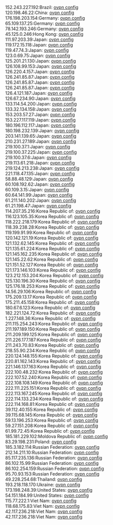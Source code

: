 152.243.227.192:Brazil: [ovpn config](vpn/152_243_227_192.ovpn)  
120.198.46.22:China: [ovpn config](vpn/120_198_46_22.ovpn)  
176.198.203.154:Germany: [ovpn config](vpn/176_198_203_154.ovpn)  
65.109.137.25:Germany: [ovpn config](vpn/65_109_137_25.ovpn)  
78.142.193.246:Germany: [ovpn config](vpn/78_142_193_246.ovpn)  
45.125.0.246:Hong Kong: [ovpn config](vpn/45_125_0_246.ovpn)  
111.97.203.39:Japan: [ovpn config](vpn/111_97_203_39.ovpn)  
119.172.15.118:Japan: [ovpn config](vpn/119_172_15_118.ovpn)  
119.47.74.3:Japan: [ovpn config](vpn/119_47_74_3.ovpn)  
123.0.69.75:Japan: [ovpn config](vpn/123_0_69_75.ovpn)  
125.201.21.130:Japan: [ovpn config](vpn/125_201_21_130.ovpn)  
126.108.99.153:Japan: [ovpn config](vpn/126_108_99_153.ovpn)  
126.220.4.157:Japan: [ovpn config](vpn/126_220_4_157.ovpn)  
126.241.85.87:Japan: [ovpn config](vpn/126_241_85_87.ovpn)  
126.241.85.87:Japan: [ovpn config](vpn/126_241_85_87.ovpn)  
126.241.85.87:Japan: [ovpn config](vpn/126_241_85_87.ovpn)  
126.4.121.187:Japan: [ovpn config](vpn/126_4_121_187.ovpn)  
126.67.234.90:Japan: [ovpn config](vpn/126_67_234_90.ovpn)  
133.114.54.200:Japan: [ovpn config](vpn/133_114_54_200.ovpn)  
133.32.134.158:Japan: [ovpn config](vpn/133_32_134_158.ovpn)  
153.203.57.27:Japan: [ovpn config](vpn/153_203_57_27.ovpn)  
153.227.117.119:Japan: [ovpn config](vpn/153_227_117_119.ovpn)  
180.196.112.117:Japan: [ovpn config](vpn/180_196_112_117.ovpn)  
180.198.232.139:Japan: [ovpn config](vpn/180_198_232_139.ovpn)  
203.141.139.65:Japan: [ovpn config](vpn/203_141_139_65.ovpn)  
210.231.27.189:Japan: [ovpn config](vpn/210_231_27_189.ovpn)  
219.100.37.1:Japan: [ovpn config](vpn/219_100_37_1.ovpn)  
219.100.37.225:Japan: [ovpn config](vpn/219_100_37_225.ovpn)  
219.100.37.6:Japan: [ovpn config](vpn/219_100_37_6.ovpn)  
219.113.61.218:Japan: [ovpn config](vpn/219_113_61_218.ovpn)  
219.124.213.238:Japan: [ovpn config](vpn/219_124_213_238.ovpn)  
221.118.47.135:Japan: [ovpn config](vpn/221_118_47_135.ovpn)  
58.88.48.129:Japan: [ovpn config](vpn/58_88_48_129.ovpn)  
60.108.192.62:Japan: [ovpn config](vpn/60_108_192_62.ovpn)  
60.109.3.15:Japan: [ovpn config](vpn/60_109_3_15.ovpn)  
60.64.141.99:Japan: [ovpn config](vpn/60_64_141_99.ovpn)  
61.211.140.202:Japan: [ovpn config](vpn/61_211_140_202.ovpn)  
61.21.198.47:Japan: [ovpn config](vpn/61_21_198_47.ovpn)  
114.207.35.216:Korea Republic of: [ovpn config](vpn/114_207_35_216.ovpn)  
116.123.105.35:Korea Republic of: [ovpn config](vpn/116_123_105_35.ovpn)  
118.222.218.179:Korea Republic of: [ovpn config](vpn/118_222_218_179.ovpn)  
118.39.238.28:Korea Republic of: [ovpn config](vpn/118_39_238_28.ovpn)  
119.199.91.99:Korea Republic of: [ovpn config](vpn/119_199_91_99.ovpn)  
120.142.121.19:Korea Republic of: [ovpn config](vpn/120_142_121_19.ovpn)  
121.132.62.145:Korea Republic of: [ovpn config](vpn/121_132_62_145.ovpn)  
121.135.61.224:Korea Republic of: [ovpn config](vpn/121_135_61_224.ovpn)  
121.145.162.235:Korea Republic of: [ovpn config](vpn/121_145_162_235.ovpn)  
121.145.22.62:Korea Republic of: [ovpn config](vpn/121_145_22_62.ovpn)  
121.151.52.127:Korea Republic of: [ovpn config](vpn/121_151_52_127.ovpn)  
121.173.146.103:Korea Republic of: [ovpn config](vpn/121_173_146_103.ovpn)  
123.212.153.204:Korea Republic of: [ovpn config](vpn/123_212_153_204.ovpn)  
125.130.196.30:Korea Republic of: [ovpn config](vpn/125_130_196_30.ovpn)  
125.176.18.253:Korea Republic of: [ovpn config](vpn/125_176_18_253.ovpn)  
14.56.29.106:Korea Republic of: [ovpn config](vpn/14_56_29_106.ovpn)  
175.209.13.17:Korea Republic of: [ovpn config](vpn/175_209_13_17.ovpn)  
175.211.45.158:Korea Republic of: [ovpn config](vpn/175_211_45_158.ovpn)  
180.67.6.123:Korea Republic of: [ovpn config](vpn/180_67_6_123.ovpn)  
182.221.124.72:Korea Republic of: [ovpn config](vpn/182_221_124_72.ovpn)  
1.227.148.36:Korea Republic of: [ovpn config](vpn/1_227_148_36.ovpn)  
211.115.254.243:Korea Republic of: [ovpn config](vpn/211_115_254_243.ovpn)  
211.197.189.150:Korea Republic of: [ovpn config](vpn/211_197_189_150.ovpn)  
211.209.199.125:Korea Republic of: [ovpn config](vpn/211_209_199_125.ovpn)  
211.226.177.187:Korea Republic of: [ovpn config](vpn/211_226_177_187.ovpn)  
211.243.70.83:Korea Republic of: [ovpn config](vpn/211_243_70_83.ovpn)  
218.55.90.234:Korea Republic of: [ovpn config](vpn/218_55_90_234.ovpn)  
220.124.148.155:Korea Republic of: [ovpn config](vpn/220_124_148_155.ovpn)  
220.81.162.143:Korea Republic of: [ovpn config](vpn/220_81_162_143.ovpn)  
221.146.137.163:Korea Republic of: [ovpn config](vpn/221_146_137_163.ovpn)  
222.100.48.232:Korea Republic of: [ovpn config](vpn/222_100_48_232.ovpn)  
222.107.52.240:Korea Republic of: [ovpn config](vpn/222_107_52_240.ovpn)  
222.108.108.149:Korea Republic of: [ovpn config](vpn/222_108_108_149.ovpn)  
222.111.225.151:Korea Republic of: [ovpn config](vpn/222_111_225_151.ovpn)  
222.113.167.245:Korea Republic of: [ovpn config](vpn/222_113_167_245.ovpn)  
222.114.133.234:Korea Republic of: [ovpn config](vpn/222_114_133_234.ovpn)  
222.114.168.81:Korea Republic of: [ovpn config](vpn/222_114_168_81.ovpn)  
39.112.40.155:Korea Republic of: [ovpn config](vpn/39_112_40_155.ovpn)  
39.115.68.145:Korea Republic of: [ovpn config](vpn/39_115_68_145.ovpn)  
59.13.196.253:Korea Republic of: [ovpn config](vpn/59_13_196_253.ovpn)  
59.27.151.208:Korea Republic of: [ovpn config](vpn/59_27_151_208.ovpn)  
61.99.72.45:Korea Republic of: [ovpn config](vpn/61_99_72_45.ovpn)  
185.181.229.102:Moldova Republic of: [ovpn config](vpn/185_181_229_102.ovpn)  
83.29.198.231:Poland: [ovpn config](vpn/83_29_198_231.ovpn)  
185.3.182.114:Russian Federation: [ovpn config](vpn/185_3_182_114.ovpn)  
212.14.211.10:Russian Federation: [ovpn config](vpn/212_14_211_10.ovpn)  
85.117.235.136:Russian Federation: [ovpn config](vpn/85_117_235_136.ovpn)  
86.102.15.99:Russian Federation: [ovpn config](vpn/86_102_15_99.ovpn)  
86.102.254.159:Russian Federation: [ovpn config](vpn/86_102_254_159.ovpn)  
95.70.93.153:Russian Federation: [ovpn config](vpn/95_70_93_153.ovpn)  
49.228.254.68:Thailand: [ovpn config](vpn/49_228_254_68.ovpn)  
193.218.118.170:Ukraine: [ovpn config](vpn/193_218_118_170.ovpn)  
173.198.248.39:United States: [ovpn config](vpn/173_198_248_39.ovpn)  
54.151.184.99:United States: [ovpn config](vpn/54_151_184_99.ovpn)  
115.77.222.1:Viet Nam: [ovpn config](vpn/115_77_222_1.ovpn)  
118.68.175.83:Viet Nam: [ovpn config](vpn/118_68_175_83.ovpn)  
42.117.236.218:Viet Nam: [ovpn config](vpn/42_117_236_218.ovpn)  
42.117.236.218:Viet Nam: [ovpn config](vpn/42_117_236_218.ovpn)  
